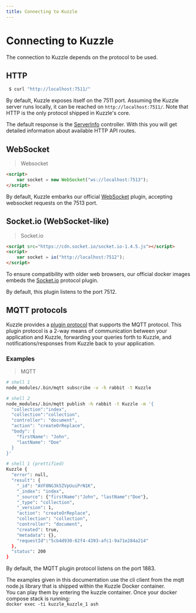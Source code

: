```yaml
---
title: Connecting to Kuzzle
---
```


# Connecting to Kuzzle

The connection to Kuzzle depends on the protocol to be used.


## HTTP

<section class="http"></section>

```bash
 $ curl "http://localhost:7511/"
```

By default, Kuzzle exposes itself on the 7511 port. Assuming the Kuzzle server runs locally,
it can be reached on `http://localhost:7511/`.
Note that HTTP is the only protocol shipped in Kuzzle's core.

The default response is the [ServerInfo](?http#serverinfo) controller.
With this you will get detailed information about available HTTP API routes.


## WebSocket

<section class="others"></section>

>Websocket

<section class="others"></section>

```html
<script>
    var socket = new WebSocket("ws://localhost:7513");
</script>
```

By default, Kuzzle embarks our official [WebSocket](https://www.npmjs.com/package/kuzzle-plugin-websocket) plugin,
accepting websocket requests on the 7513 port.


## Socket.io (WebSocket-like)

<section class="others"></section>

>Socket.io

<section class="others"></section>

```html
<script src="https://cdn.socket.io/socket.io-1.4.5.js"></script>
<script>
    var socket = io("http://localhost:7512");
</script>
```

To ensure compatibility with older web browsers, our official docker images embeds the
[Socket.io](https://www.npmjs.com/package/kuzzle-plugin-socketio) protocol plugin.

By default, this plugin listens to the port 7512.


## MQTT protocols

Kuzzle provides a [plugin protocol](https://github.com/kuzzleio/kuzzle-plugin-mqtt) that supports the MQTT protocol.
This plugin protocol is a 2-way means of communication between your application and Kuzzle, forwarding your queries
forth to Kuzzle, and notifications/responses from Kuzzle back to your application.


### Examples

<section class="others"></section>

>MQTT

<section class="others"></section>

```bash
# shell 1
node_modules/.bin/mqtt subscribe -v -h rabbit -t Kuzzle

# shell 2
node_modules/.bin/mqtt publish -h rabbit -t Kuzzle -m '{
  "collection":"index",
  "collection":"collection",
  "controller": "document",
  "action": "createOrReplace",
  "body": {
    "firstName": "John",
    "lastName": "Doe"
  }
}'

# shell 1 (prettified)
Kuzzle {
  "error": null,
  "result": {
    "_id": "AVF8NG3k5ZVpUuiPrN1K",
    "_index": "index",
    "_source": {"firstName":"John", "lastName":"Doe"},
    "_type": "collection",
    "_version": 1,
    "action": "createOrReplace",
    "collection": "collection",
    "controller": "document",
    "created": true,
    "metadata": {},
    "requestId":"5cb4d930-62f4-4393-afc1-9a71e284a214"
  },
  "status": 200
}
```

By default, the MQTT plugin protocol listens on the port 1883.

<aside class="notice">
    The examples given in this documentation use the cli client from the mqtt node.js
    library that is shipped within the Kuzzle Docker container.<br />
    You can play them by entering the kuzzle container. Once your docker compose stack is running:<br />
    <code>docker exec -ti kuzzle_kuzzle_1 ash</code>
</aside>
